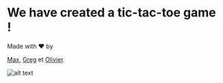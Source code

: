 # We have created a tic-tac-toe game ! 

Made with :heart: by

[Max](https://thehackingproject.slack.com/team/UF4SCT08J), [Greg](https://thehackingproject.slack.com/team/UF86PKLB0) et [Olivier](https://thehackingproject.slack.com/team/UF6AZBRPY).



![alt text](https://www.google.com/url?sa=i&source=images&cd=&cad=rja&uact=8&ved=2ahUKEwiqmankxofgAhUPzhoKHQVhCU8QjRx6BAgBEAU&url=https%3A%2F%2Fwww.pinterest.com%2Fsmileforjoker12%2Ffunny-gay-pride%2F&psig=AOvVaw0_mwrKKXdnNrEb6qk_q8v_&ust=1548457991708781)
